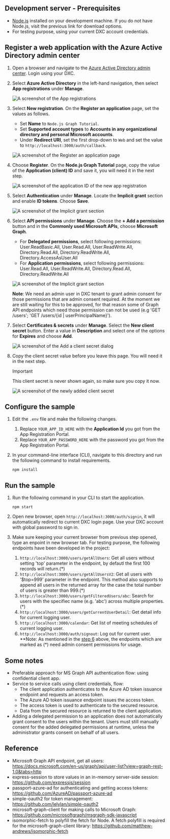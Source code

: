 ## Development server - Prerequisites

- [Node.js](https://nodejs.org) installed on your development machine. If you do not have Node.js, visit the previous link for download options.
- For testing purpose, using your current DXC account credentials.

## Register a web application with the Azure Active Directory admin center

1. Open a browser and navigate to the [Azure Active Directory admin center](https://aad.portal.azure.com). Login using your DXC.

1. Select **Azure Active Directory** in the left-hand navigation, then select **App registrations** under **Manage**.

    ![A screenshot of the App registrations ](/images/app-registration.png)

1. Select **New registration**. On the **Register an application** page, set the values as follows.

    - Set **Name** to `Node.js Graph Tutorial`.
    - Set **Supported account types** to **Accounts in any organizational directory and personal Microsoft accounts**.
    - Under **Redirect URI**, set the first drop-down to `Web` and set the value to `http://localhost:3000/auth/callback`.

    ![A screenshot of the Register an application page](/images/aad-register-an-app.png)

1. Choose **Register**. On the **Node.js Graph Tutorial** page, copy the value of the **Application (client) ID** and save it, you will need it in the next step.

    ![A screenshot of the application ID of the new app registration](/images/aad-application-id.png)

1. Select **Authentication** under **Manage**. Locate the **Implicit grant** section and enable **ID tokens**. Choose **Save**.

    ![A screenshot of the Implicit grant section](/images/aad-implicit-grant.png)

1. Select **API permissions** under **Manage**. Choose the **+ Add a permission** button and in the **Commonly used Microsoft APIs**, choose **Microsoft Graph**.
    - For **Delegated permissions**, select following permissions: User.ReadBasic.All, User.Read.All, User.ReadWrite.All, Directory.Read.All, Directory.ReadWrite.All, Directory.AccessAsUser.All
    - For **Application permissions**, select following permissions: User.Read.All, User.ReadWrite.All, Directory.Read.All, Directory.ReadWrite.All

    ![A screenshot of the Implicit grant section](/images/request_permission.png)

    <a name="step6Note">
    <b>Note</b>: We need an admin user in DXC tenant to grant admin consent for those permissions that are admin consent required. At the moment we are still waiting for this to be approved, for that reason some of Graph API endpoints which need those permission can not be used (e.g 'GET /users'; 'GET /users/{id | userPrincipalName}').
    </a>
1. Select **Certificates & secrets** under **Manage**. Select the **New client secret** button. Enter a value in **Description** and select one of the options for **Expires** and choose **Add**.

    ![A screenshot of the Add a client secret dialog](/images/aad-new-client-secret.png)

1. Copy the client secret value before you leave this page. You will need it in the next step.

    > [!IMPORTANT]
    > This client secret is never shown again, so make sure you copy it now.

    ![A screenshot of the newly added client secret](/images/aad-copy-client-secret.png)

## Configure the sample

1. Edit the `.env` file and make the following changes.
    1. Replace `YOUR_APP_ID_HERE` with the **Application Id** you got from the App Registration Portal.
    1. Replace `YOUR_APP_PASSWORD_HERE` with the password you got from the App Registration Portal.
1. In your command-line interface (CLI), navigate to this directory and run the following command to install requirements.

    ```Shell
    npm install
    ```

## Run the sample

1. Run the following command in your CLI to start the application.

    ```Shell
    npm start
    ```

1. Open new browser, open `http://localhost:3000/auth/signin`, it will automatically redirect to current DXC login page. Use your DXC account with global password to sign in.
1. Make sure keeping your current browser from previous step opened, type an enpoint in new browser tab. For testing purpose, the following endpoints have been developed in the project:
    1. `http://localhost:3000/users/getAllUsers`: Get all users without setting 'top' parameter in the endpoint, by defautl the first 100 records will return.(*)
    1. `http://localhost:3000/users/getAllUsersV2`: Get all users with '$top=999' parameter in the endpoint. This method also supports to append all users in the returned array for the case the total number of users is greater than 999.(*)
    1. `http://localhost:3000/users/getFilteredUsers/abc`: Search for users with the specifiec name (e.g. 'abc') across multiple properties.(*)
    1. `http://localhost:3000/users/getCurrentUserDetail`: Get detail info for current logging user.
    1. `http://localhost:3000/calendar`: Get list of meeting schedules of current logging user.
    1. `http://localhost:3000/auth/signout`: Log out for current user.
    **Note: As mentioned in the [step 6](#step6Note) above, the endpoints which are marked as (*) need admin consent permissions for usage.

## Some notes
- Preferable approach for MS Graph API authentication flow: using confidential client app.
- Service to service calls using client credentials, flow:
    - The client application authenticates to the Azure AD token issuance endpoint and requests an access token.
    - The Azure AD token issuance endpoint issues the access token.
    - The access token is used to authenticate to the secured resource.
    - Data from the secured resource is returned to the client application.
- Adding a delegated permission to an application does not automatically grant consent to the users within the tenant. Users must still manually consent for the added delegated permissions at runtime, unless the administrator grants consent on behalf of all users.

## Reference
- Microsoft Graph API endpoint, get all users: https://docs.microsoft.com/en-us/graph/api/user-list?view=graph-rest-1.0&tabs=http
- express-session to store values in an in-memory server-side session: https://github.com/expressjs/session
- passport-azure-ad for authenticating and getting access tokens: https://github.com/AzureAD/passport-azure-ad
- simple-oauth2 for token management: https://github.com/lelylan/simple-oauth2
- microsoft-graph-client for making calls to Microsoft Graph: https://github.com/microsoftgraph/msgraph-sdk-javascript
- isomorphic-fetch to polyfill the fetch for Node. A fetch polyfill is required for the microsoft-graph-client library: https://github.com/matthew-andrews/isomorphic-fetch